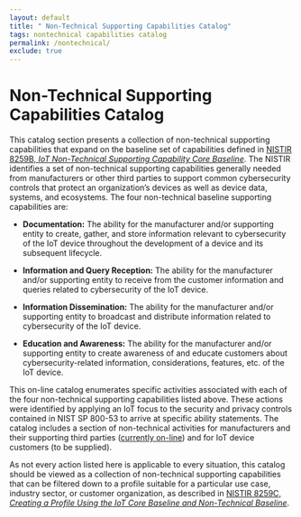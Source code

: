 ```yaml
---
layout: default
title: " Non-Technical Supporting Capabilities Catalog"
tags: nontechnical capabilities catalog 
permalink: /nontechnical/
exclude: true
---
```


# Non-Technical Supporting Capabilities Catalog

This catalog section presents a collection of non-technical supporting capabilities that expand on the baseline set of capabilities defined in [NISTIR 8259B, _IoT Non-Technical Supporting Capability Core Baseline_](https://csrc.nist.gov/publications/detail/nistir/8259b/draft).  The NISTIR identifies a set of non-technical supporting capabilities generally needed from manufacturers or other third parties to support common cybersecurity controls that protect an organization’s devices as well as device data, systems, and ecosystems. The four non-technical baseline supporting capabilities are:

* **Documentation:** The ability for the manufacturer and/or supporting entity to create, gather, and store information relevant to cybersecurity of the IoT device throughout the development of a device and its subsequent lifecycle.  

* **Information and Query Reception:** The ability for the manufacturer and/or supporting entity to receive from the customer information and queries related to cybersecurity of the IoT device.

* **Information Dissemination:** The ability for the manufacturer and/or supporting entity to broadcast and distribute information related to cybersecurity of the IoT device. 

* **Education and Awareness:** The ability for the manufacturer and/or supporting entity to create awareness of and educate customers about cybersecurity-related information, considerations, features, etc. of the IoT device. 

This on-line catalog enumerates specific activities associated with each of the four non-technical supporting capabilities listed above. These actions were identified by applying an IoT focus to the security and privacy controls contained in NIST SP 800-53 to arrive at specific ability statements. The catalog includes a section of non-technical activities for manufacturers and their supporting third parties ([currently on-line](manufacturer_introduction.md)) and for IoT device customers (to be supplied).


As not every action listed here is applicable to every situation, this catalog should be viewed as a collection of non-technical supporting capabilities that can be filtered down to a profile suitable for a particular use case, industry sector, or customer organization, as described in [NISTIR 8259C, _Creating a Profile Using the IoT Core Baseline and Non-Technical Baseline_](https://csrc.nist.gov/publications/detail/nistir/8259c/draft).
